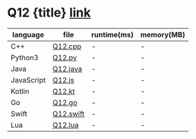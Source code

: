 # Q12 {title} [link]()

| language   | file                           | runtime(ms) | memory(MB) |
| ---------- | ------------------------------ | ----------- | ---------- |
| C++        | [Q12.cpp](./Q12.cpp)           | -           | -          |
| Python3    | [Q12.py](./Q12.py)             | -           | -          |
| Java       | [Q12.java](./Q12.java)         | -           | -          |
| JavaScript | [Q12.js](./Q12.js)             | -           | -          |
| Kotlin     | [Q12.kt](./Q12.kt)             | -           | -          |
| Go         | [Q12.go](./Q12.go)             | -           | -          |
| Swift      | [Q12.swift](./Q12.swift)       | -           | -          |
| Lua        | [Q12.lua](./Q12.lua)           | -           | -          |
